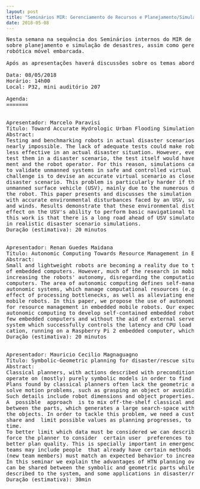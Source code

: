 ```yaml
---
layout: post
title: "Seminários MIR: Gerenciamento de Recursos e Planejamento/Simulação de Desastres"
date: 2018-05-08
---
```


<pre>
Nesta semana na sequência dos Seminários internos do MIR de 2018 teremos apresentações
sobre planejamento e simulação de desastres, assim como gerenciameto  de recursos para 
robótica móvel embarcada. 

Após as apresentações haverá discussões sobre os temas abordados.
 
Data: 08/05/2018
Horário: 14h00
Local: P32, mini auditório 207

Agenda:
=======


Apresentador: Marcelo Paravisi
Título: Toward Accurate Hydrologic Urban Flooding Simulations for Disaster Robotics
Abstract: 
Testing and benchmarking robots in actual disaster scenarios is risky and sometimes 
nearly impossible. The lack of adequate tests could make robots more vulnerable and 
less effective in an actual disaster situation. However, even if it was possible to 
test them in a disaster scenario, the test itself would have high risks for the equip-
ment and the robot operator. For this reason, simulations can be a powerful alternative 
to validate unmanned systems in safe and controlled virtual environments.  The main 
challenge is to devise an accurate virtual scenario as close as possible to an actual 
disaster scenario. This problem is particularly harder if the robot in  question is an 
unmanned surface vehicle (USV), mainly due to the numerous disturbances which can affect
the robot. This paper presents and discusses the simulation of an urban flooding scenario 
with accurate environmental disturbances faced by an USV, such as water currents, waves 
and winds. Results demonstrate that these environmental disturbances have a relevant 
effect on the USV's ability to perform basic navigational tasks. The main conclusion of 
this work is that there is a long road ahead of USV simulators in order to validate USVs 
in realistic disaster scenario simulations.
Duração (estimativa): 20 minutos


Apresentador: Renan Guedes Maidana
Título: Autonomic Computing Towards Resource Management in Embedded Mobile Robots
Abstract:
Small and lightweight robots are becoming a reality due to the increasing pervasiveness 
of embedded computers. However, much of the research in mobile robotics is focused  on 
increasing the robots' autonomy, disregarding the computational limitations of embedded 
computers. The area of autonomic computing defines self-managing systems, also known as 
autonomic systems, which manage computational resources (e.g. CPU load) and reduce the 
effect of processing bottlenecks, as well as alleviating energy consumption in embedded 
mobile robots. In this paper, we propose the use of autonomic systems with control theory 
for resource management in embedded mobile robots. Our expected contribution is to use 
autonomic computing to develop self-contained embedded robots, capable of operating with 
few embedded computers and without the aid of external servers. We implement an autonomic 
system which successfully controls the latency and CPU load of a dense optical flow appli-
cation, running on a Raspberry Pi 2 embedded computer, which validates the proposed idea.
Duração (estimativa): 20 minutos


Apresentador: Mauricio Cecilio Magnaguagno
Título: Symbolic-Geometric planning for disaster/rescue situations
Abstract:
Classical planners, with actions described with preconditions and effects, create a way to 
operate on (mostly) purely symbolic models in order to find plans to reach an agent's goals.
Plans found by classical planners often lack the geometric and temporal details required to 
solve motion problems, such as grasping an object or avoiding collisions with moving objects.
Such details include robot dimensions and object properties.
A  possible  approach  is to mix off-the-shelf classical and motion planners and share data 
between the parts, which generates a large search-space without significant relations between 
the objects. In order to tackle this problem, we need a custom symbolic-geometric planner to 
share and  limit possible values as planning progresses, to minimize memory usage and planning 
time.
To better limit which data must be considered we can describe search paths as strategies to 
force the planner to consider  certain user  preferences to obtain a faster solution with a 
better plan quality. This is specially important in emergency response planning as  rescue 
teams may include people  that already have certain methods to operate, and robotic agents 
(new team members) must match an expected behavior to increase the efficiency of the team.
In this seminar we explain the advantages of HTN planning over classical approaches, how data 
can be shared between the symbolic and geometric parts while considering temporal constraints 
described to the system, and some applications in disaster/rescue situations.
Duração (estimativa): 30min

</pre>

